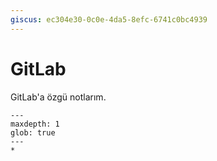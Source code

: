 ```yaml
---
giscus: ec304e30-0c0e-4da5-8efc-6741c0bc4939
---
```


# GitLab

GitLab'a özgü notlarım.

```{toctree}
---
maxdepth: 1
glob: true
---
*
```
